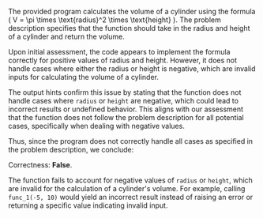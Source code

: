 The provided program calculates the volume of a cylinder using the formula \( V = \pi \times \text{radius}^2 \times \text{height} \). The problem description specifies that the function should take in the radius and height of a cylinder and return the volume. 

Upon initial assessment, the code appears to implement the formula correctly for positive values of radius and height. However, it does not handle cases where either the radius or height is negative, which are invalid inputs for calculating the volume of a cylinder. 

The output hints confirm this issue by stating that the function does not handle cases where `radius` or `height` are negative, which could lead to incorrect results or undefined behavior. This aligns with our assessment that the function does not follow the problem description for all potential cases, specifically when dealing with negative values.

Thus, since the program does not correctly handle all cases as specified in the problem description, we conclude:

Correctness: **False**. 

The function fails to account for negative values of `radius` or `height`, which are invalid for the calculation of a cylinder's volume. For example, calling `func_1(-5, 10)` would yield an incorrect result instead of raising an error or returning a specific value indicating invalid input.